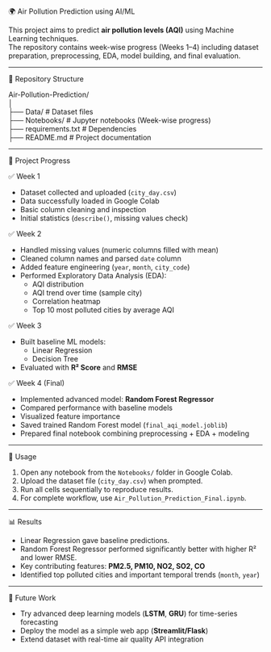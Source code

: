 🌍 Air Pollution Prediction using AI/ML  

This project aims to predict **air pollution levels (AQI)** using Machine Learning techniques.  
The repository contains week-wise progress (Weeks 1–4) including dataset preparation, preprocessing, EDA, model building, and final evaluation.

---

📂 Repository Structure  

Air-Pollution-Prediction/  
│  
├── Data/                 # Dataset files  
├── Notebooks/            # Jupyter notebooks (Week-wise progress)  
├── requirements.txt      # Dependencies  
├── README.md             # Project documentation  

---

🚀 Project Progress

✅ Week 1
- Dataset collected and uploaded (`city_day.csv`)  
- Data successfully loaded in Google Colab  
- Basic column cleaning and inspection  
- Initial statistics (`describe()`, missing values check)  

✅ Week 2
- Handled missing values (numeric columns filled with mean)  
- Cleaned column names and parsed `date` column  
- Added feature engineering (`year`, `month`, `city_code`)  
- Performed Exploratory Data Analysis (EDA):  
  - AQI distribution  
  - AQI trend over time (sample city)  
  - Correlation heatmap  
  - Top 10 most polluted cities by average AQI  

✅ Week 3
- Built baseline ML models:  
  - Linear Regression  
  - Decision Tree  
- Evaluated with **R² Score** and **RMSE**  

✅ Week 4 (Final)
- Implemented advanced model: **Random Forest Regressor**  
- Compared performance with baseline models  
- Visualized feature importance  
- Saved trained Random Forest model (`final_aqi_model.joblib`)  
- Prepared final notebook combining preprocessing + EDA + modeling  

---

📒 Usage

1. Open any notebook from the `Notebooks/` folder in Google Colab.  
2. Upload the dataset file (`city_day.csv`) when prompted.  
3. Run all cells sequentially to reproduce results.  
4. For complete workflow, use `Air_Pollution_Prediction_Final.ipynb`.  

---

📊 Results

- Linear Regression gave baseline predictions.  
- Random Forest Regressor performed significantly better with higher R² and lower RMSE.  
- Key contributing features: **PM2.5, PM10, NO2, SO2, CO**  
- Identified top polluted cities and important temporal trends (`month`, `year`)  

---

🚧 Future Work

- Try advanced deep learning models (**LSTM**, **GRU**) for time-series forecasting  
- Deploy the model as a simple web app (**Streamlit/Flask**)  
- Extend dataset with real-time air quality API integration
